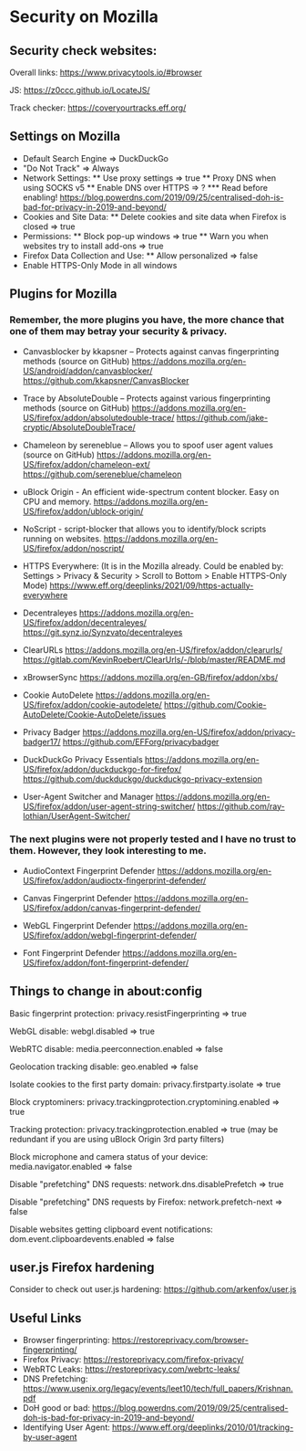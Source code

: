 # Security on Mozilla

## Security check websites:
Overall links:
https://www.privacytools.io/#browser

JS:
https://z0ccc.github.io/LocateJS/

Track checker:
https://coveryourtracks.eff.org/

## Settings on Mozilla
* Default Search Engine => DuckDuckGo
* "Do Not Track" => Always
* Network Settings:
** Use proxy settings => true
** Proxy DNS when using SOCKS v5
** Enable DNS over HTTPS => ?
*** Read before enabling! https://blog.powerdns.com/2019/09/25/centralised-doh-is-bad-for-privacy-in-2019-and-beyond/
* Cookies and Site Data:
** Delete cookies and site data when Firefox is closed => true
* Permissions:
** Block pop-up windows => true
** Warn you when websites try to install add-ons => true
* Firefox Data Collection and Use:
** Allow personalized => false
* Enable HTTPS-Only Mode in all windows

## Plugins for Mozilla
### Remember, the more plugins you have, the more chance that one of them may betray your security & privacy.
* Canvasblocker by kkapsner – Protects against canvas fingerprinting methods (source on GitHub)
https://addons.mozilla.org/en-US/android/addon/canvasblocker/
https://github.com/kkapsner/CanvasBlocker

* Trace by AbsoluteDouble – Protects against various fingerprinting methods (source on GitHub)
https://addons.mozilla.org/en-US/firefox/addon/absolutedouble-trace/
https://github.com/jake-cryptic/AbsoluteDoubleTrace/

* Chameleon by sereneblue – Allows you to spoof user agent values (source on GitHub)
https://addons.mozilla.org/en-US/firefox/addon/chameleon-ext/
https://github.com/sereneblue/chameleon

* uBlock Origin - An efficient wide-spectrum content blocker. Easy on CPU and memory.
https://addons.mozilla.org/en-US/firefox/addon/ublock-origin/

* NoScript - script-blocker that allows you to identify/block scripts running on websites.
https://addons.mozilla.org/en-US/firefox/addon/noscript/

* HTTPS Everywhere:
(It is in the Mozilla already. Could be enabled by: Settings > Privacy & Security > Scroll to Bottom > Enable HTTPS-Only Mode)
https://www.eff.org/deeplinks/2021/09/https-actually-everywhere

* Decentraleyes
https://addons.mozilla.org/en-US/firefox/addon/decentraleyes/
https://git.synz.io/Synzvato/decentraleyes

* ClearURLs
https://addons.mozilla.org/en-US/firefox/addon/clearurls/
https://gitlab.com/KevinRoebert/ClearUrls/-/blob/master/README.md

* xBrowserSync
https://addons.mozilla.org/en-GB/firefox/addon/xbs/

* Cookie AutoDelete
https://addons.mozilla.org/en-US/firefox/addon/cookie-autodelete/
https://github.com/Cookie-AutoDelete/Cookie-AutoDelete/issues

* Privacy Badger
https://addons.mozilla.org/en-US/firefox/addon/privacy-badger17/
https://github.com/EFForg/privacybadger

* DuckDuckGo Privacy Essentials
https://addons.mozilla.org/en-US/firefox/addon/duckduckgo-for-firefox/
https://github.com/duckduckgo/duckduckgo-privacy-extension

* User-Agent Switcher and Manager
https://addons.mozilla.org/en-US/firefox/addon/user-agent-string-switcher/
https://github.com/ray-lothian/UserAgent-Switcher/

### The next plugins were not properly tested and I have no trust to them. However, they look interesting to me.
* AudioContext Fingerprint Defender
https://addons.mozilla.org/en-US/firefox/addon/audioctx-fingerprint-defender/

* Canvas Fingerprint Defender
https://addons.mozilla.org/en-US/firefox/addon/canvas-fingerprint-defender/

* WebGL Fingerprint Defender
https://addons.mozilla.org/en-US/firefox/addon/webgl-fingerprint-defender/

* Font Fingerprint Defender
https://addons.mozilla.org/en-US/firefox/addon/font-fingerprint-defender/


## Things to change in about:config
Basic fingerprint protection: 
privacy.resistFingerprinting => true

WebGL disable:
webgl.disabled => true

WebRTC disable: 
media.peerconnection.enabled => false

Geolocation tracking disable:
geo.enabled => false

Isolate cookies to the first party domain:
privacy.firstparty.isolate => true

Block cryptominers:
privacy.trackingprotection.cryptomining.enabled => true

Tracking protection:
privacy.trackingprotection.enabled => true (may be redundant if you are using uBlock Origin 3rd party filters)

Block microphone and camera status of your device:
media.navigator.enabled => false

Disable "prefetching" DNS requests:
network.dns.disablePrefetch => true

Disable "prefetching" DNS requests by Firefox:
network.prefetch-next => false

Disable websites getting clipboard event notifications:
dom.event.clipboardevents.enabled => false

## user.js Firefox hardening
Consider to check out user.js hardening:
https://github.com/arkenfox/user.js

## Useful Links
* Browser fingerprinting: https://restoreprivacy.com/browser-fingerprinting/
* Firefox Privacy: https://restoreprivacy.com/firefox-privacy/
* WebRTC Leaks: https://restoreprivacy.com/webrtc-leaks/
* DNS Prefetching: https://www.usenix.org/legacy/events/leet10/tech/full_papers/Krishnan.pdf
* DoH good or bad: https://blog.powerdns.com/2019/09/25/centralised-doh-is-bad-for-privacy-in-2019-and-beyond/
* Identifying User Agent: https://www.eff.org/deeplinks/2010/01/tracking-by-user-agent